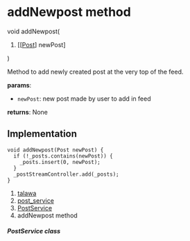 
<div>

# addNewpost method

</div>


void addNewpost(

1.  [[[Post](../../models_post_post_model/Post-class.html)]
    newPost]

)



Method to add newly created post at the very top of the feed.

**params**:

-   `newPost`: new post made by user to add in feed

**returns**: None



## Implementation

``` language-dart
void addNewpost(Post newPost) {
  if (!_posts.contains(newPost)) {
    _posts.insert(0, newPost);
  }
  _postStreamController.add(_posts);
}
```







1.  [talawa](../../index.html)
2.  [post_service](../../services_post_service/)
3.  [PostService](../../services_post_service/PostService-class.html)
4.  addNewpost method

##### PostService class







